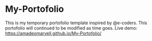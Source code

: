 # My-Portofolio
This is my temporary portofolio template inspired by @e-coders. This portofolio will continued to be modified as time goes.
Live demo: https://amadeomarvell.github.io/My-Portofolio/
